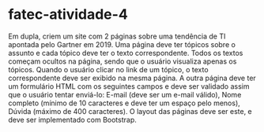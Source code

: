 # fatec-atividade-4
Em dupla, criem um site com 2 páginas sobre uma tendência de TI apontada pelo Gartner em 2019. Uma página deve ter tópicos sobre o assunto e cada tópico deve ter o texto correspondente. Todos os textos começam ocultos na página, sendo que o usuário visualiza apenas os tópicos. Quando o usuário clicar no link de um tópico, o texto correspondente deve ser exibido na mesma página. A outra página deve ter um formulário HTML com os seguintes campos e deve ser validado assim que o usuário tentar enviá-lo: E-mail (deve ser um e-mail válido), Nome completo (mínimo de 10 caracteres e deve ter um espaço pelo menos), Dúvida (máximo de 400 caracteres). O layout das páginas deve ser este, e deve ser implementado com Bootstrap.
